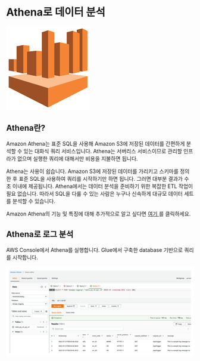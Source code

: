 # Athena로 데이터 분석

![Amazon Athena](<../.gitbook/assets/download (2).png>)

## Athena란?

Amazon Athena는 표준 SQL을 사용해 Amazon S3에 저장된 데이터를 간편하게 분석할 수 있는 대화식 쿼리 서비스입니다. Athena는 서버리스 서비스이므로 관리할 인프라가 없으며 실행한 쿼리에 대해서만 비용을 지불하면 됩니다.

Athena는 사용이 쉽습니다. Amazon S3에 저장된 데이터를 가리키고 스키마를 정의한 후 표준 SQL을 사용하여 쿼리를 시작하기만 하면 됩니다. 그러면 대부분 결과가 수 초 이내에 제공됩니다. Athena에서는 데이터 분석을 준비하기 위한 복잡한 ETL 작업이 필요 없습니다. 따라서 SQL을 다룰 수 있는 사람은 누구나 신속하게 대규모 데이터 세트를 분석할 수 있습니다.

Amazon Athena의 기능 및 특징에 대해 추가적으로 알고 싶다면 [여기 ](https://docs.aws.amazon.com/athena/index.html)를 클릭하세요.

## Athena로 로그 분석&#x20;

AWS Console에서 Athena를 실행합니다. Glue에서 구축한 database 기반으로 쿼리를 시작합니다.

<img src="../.gitbook/assets/file.drawing (36).svg" alt="" class="gitbook-drawing">
